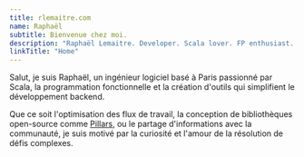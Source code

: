 ```yaml
---
title: rlemaitre.com
name: Raphaël
subtitle: Bienvenue chez moi.
description: "Raphaël Lemaitre. Developer. Scala lover. FP enthusiast. Speaker."
linkTitle: "Home"
---
```

Salut, je suis Raphaël, un ingénieur logiciel basé à Paris passionné par Scala, la programmation fonctionnelle et la création d'outils qui simplifient le développement backend.

Que ce soit l'optimisation des flux de travail, la conception de bibliothèques open-source comme [Pillars](https://pillars.dev), ou le partage d'informations avec la communauté, je suis motivé par la curiosité et l'amour de la résolution de défis complexes.
